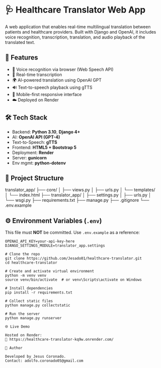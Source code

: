# 🩺 Healthcare Translator Web App

A web application that enables real-time multilingual translation between patients and healthcare providers. Built with Django and OpenAI, it includes voice recognition, transcription, translation, and audio playback of the translated text.

## 🚀 Features

- 🎤 Voice recognition via browser (Web Speech API)
- 📝 Real-time transcription
- 🌍 AI-powered translation using OpenAI GPT
- 🔊 Text-to-speech playback using gTTS
- 📱 Mobile-first responsive interface
- ☁️ Deployed on Render

## 🛠️ Tech Stack

- Backend: **Python 3.10**, **Django 4+**
- AI: **OpenAI API (GPT-4)**
- Text-to-Speech: **gTTS**
- Frontend: **HTML5 + Bootstrap 5**
- Deployment: **Render**
- Server: **gunicorn**
- Env mgmt: **python-dotenv**

## 📂 Project Structure
translator_app/
├── core/
│   ├── views.py
│   ├── urls.py
│   └── templates/
│       └── index.html
├── translator_app/
│   ├── settings.py
│   ├── urls.py
│   └── wsgi.py
├── requirements.txt
├── manage.py
├── .gitignore
└── .env.example

## ⚙️ Environment Variables (`.env`)

This file must **NOT** be committed. Use `.env.example` as a reference:

```env
OPENAI_API_KEY=your-api-key-here
DJANGO_SETTINGS_MODULE=translator_app.settings

# Clone the repo
git clone https://github.com/Jesado01/healthcare-translator.git
cd healthcare-translator

# Create and activate virtual environment
python -m venv venv
source venv/bin/activate  # or venv\Scripts\activate on Windows

# Install dependencies
pip install -r requirements.txt

# Collect static files
python manage.py collectstatic

# Run the server
python manage.py runserver

🌐 Live Demo

Hosted on Render:
🔗 https://healthcare-translator-kq9w.onrender.com/

👤 Author

Developed by Jesus Coronado.
Contact: adolfo.coronado05@gmail.com
